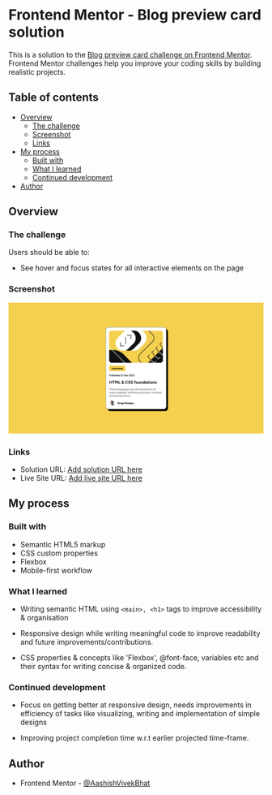 # Frontend Mentor - Blog preview card solution

This is a solution to the [Blog preview card challenge on Frontend Mentor](https://www.frontendmentor.io/challenges/blog-preview-card-ckPaj01IcS). Frontend Mentor challenges help you improve your coding skills by building realistic projects. 

## Table of contents

- [Overview](#overview)
  - [The challenge](#the-challenge)
  - [Screenshot](#screenshot)
  - [Links](#links)
- [My process](#my-process)
  - [Built with](#built-with)
  - [What I learned](#what-i-learned)
  - [Continued development](#continued-development)
- [Author](#author)


## Overview

### The challenge

Users should be able to:

- See hover and focus states for all interactive elements on the page

### Screenshot

![](./assets/images/Desktop_view.PNG)


### Links

- Solution URL: [Add solution URL here](https://your-solution-url.com)
- Live Site URL: [Add live site URL here](https://your-live-site-url.com)

## My process

### Built with

- Semantic HTML5 markup
- CSS custom properties
- Flexbox
- Mobile-first workflow


### What I learned

- Writing semantic HTML using ```<main>, <h1>``` tags to improve accessibility & organisation

- Responsive design while writing meaningful code to improve readability and future improvements/contributions.

- CSS properties & concepts like 'Flexbox', @font-face, variables etc and their syntax for writing concise & organized code.


### Continued development

- Focus on getting better at responsive design, needs improvements in efficiency of tasks like visualizing, writing and implementation of simple designs

- Improving project completion time w.r.t earlier projected time-frame.

## Author

- Frontend Mentor - [@AashishVivekBhat](https://www.frontendmentor.io/profile/aashishvivekbhat)
